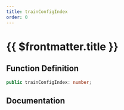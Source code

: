 ```yaml
---
title: trainConfigIndex
order: 0
---
```


# {{ $frontmatter.title }}

## Function Definition

```ts
public trainConfigIndex: number;
```

## Documentation

<!--@include: ./parts/trainConfigIndex.md-->
